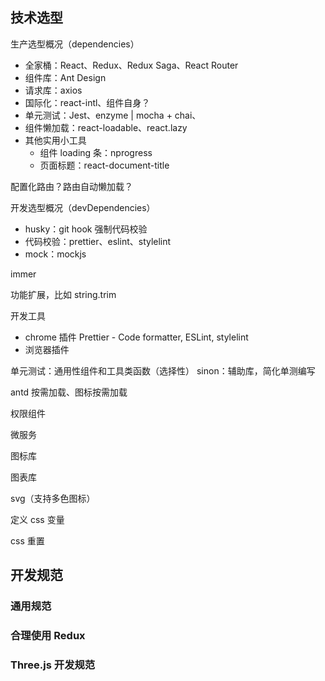 ## 技术选型
生产选型概况（dependencies）
* 全家桶：React、Redux、Redux Saga、React Router
* 组件库：Ant Design
* 请求库：axios
* 国际化：react-intl、组件自身？
* 单元测试：Jest、enzyme | mocha + chai、
* 组件懒加载：react-loadable、react.lazy
* 其他实用小工具
  * 组件 loading 条：nprogress
  * 页面标题：react-document-title

配置化路由？路由自动懒加载？

开发选型概况（devDependencies）
* husky：git hook 强制代码校验
* 代码校验：prettier、eslint、stylelint
* mock：mockjs

immer

功能扩展，比如 string.trim

开发工具
* chrome 插件 Prettier - Code formatter, ESLint, stylelint
* 浏览器插件

单元测试：通用性组件和工具类函数（选择性）
sinon：辅助库，简化单测编写

antd 按需加载、图标按需加载

权限组件

微服务

图标库

图表库

svg（支持多色图标）

定义 css 变量

css 重置

## 开发规范

### 通用规范

### 合理使用 Redux

### Three.js 开发规范